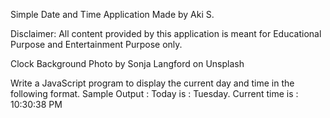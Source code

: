 Simple Date and Time Application
Made by Aki S.

Disclaimer:  All content provided by 
this application is meant for Educational Purpose and Entertainment
Purpose only.

Clock Background Photo by Sonja Langford on Unsplash

Write a JavaScript program to display the current day and time in the following format.
  Sample Output : Today is : Tuesday. 
  Current time is : 10:30:38 PM
